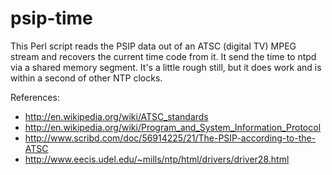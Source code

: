 
psip-time
=========

This Perl script reads the PSIP data out of an ATSC (digital TV) MPEG
stream and recovers the current time code from it.  It send the time
to ntpd via a shared memory segment.  It's a little rough still, but
it does work and is within a second of other NTP clocks.

References:

* http://en.wikipedia.org/wiki/ATSC_standards
* http://en.wikipedia.org/wiki/Program_and_System_Information_Protocol
* http://www.scribd.com/doc/56914225/21/The-PSIP-according-to-the-ATSC
* http://www.eecis.udel.edu/~mills/ntp/html/drivers/driver28.html

